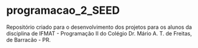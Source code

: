 # programacao_2_SEED
Repositório criado para o desenvolvimento dos projetos para os alunos da disciplina de IFMAT - Programação II do Colégio Dr. Mário A. T. de Freitas, de Barracão - PR.
